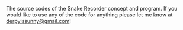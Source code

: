 The source codes of the Snake Recorder concept and program. If you would like to use any of the code for anything please let me know at derpyissunny@gmail.com!
